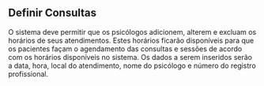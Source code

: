 ## Definir Consultas ##

O sistema deve permitir que os psicólogos adicionem, alterem e excluam  os horários de seus atendimentos. Estes horários ficarão disponíveis para que os pacientes façam o agendamento das consultas e sessões de acordo com os horários disponíveis no sistema. Os dados a serem inseridos serão a data, hora, local do atendimento, nome do psicólogo e número do registro profissional.